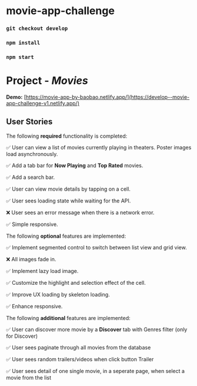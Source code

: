 # movie-app-challenge
### `git checkout develop`
### `npm install`
### `npm start`

# Project - *Movies*

**Demo:** [https://movie-app-by-baobao.netlify.app/](https://develop--movie-app-challenge-v1.netlify.app/)

## User Stories

The following **required** functionality is completed:

✅ User can view a list of movies currently playing in theaters. Poster images load asynchronously.

✅ Add a tab bar for **Now Playing** and **Top Rated** movies.

✅ Add a search bar.

✅ User can view movie details by tapping on a cell.

✅ User sees loading state while waiting for the API.

❌ User sees an error message when there is a network error.

✅ Simple responsive.



The following **optional** features are implemented:

✅ Implement segmented control to switch between list view and grid view.

❌ All images fade in.

✅ Implement lazy load image.

✅ Customize the highlight and selection effect of the cell.

✅ Improve UX loading by skeleton loading.

✅ Enhance responsive.



The following **additional** features are implemented:

✅ User can discover more movie by a **Discover** tab with Genres filter (only for Discover)

✅ User sees paginate through all movies from the database

✅ User sees random trailers/videos when click button Trailer

✅ User sees detail of one single movie, in a seperate page, when select a movie from the list

